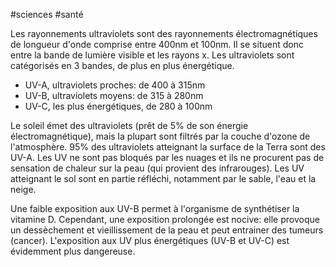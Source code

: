 #sciences #santé 

Les rayonnements ultraviolets sont des rayonnements électromagnétiques de longueur d'onde comprise entre 400nm et 100nm. Il se situent donc entre la bande de lumière visible et les rayons x. Les ultraviolets sont catégorisés en 3 bandes, de plus en plus énergétique.
- UV-A, ultraviolets proches: de 400 à 315nm
- UV-B, ultraviolets moyens: de 315 à 280nm
- UV-C, les plus énergétiques, de 280 à 100nm

Le soleil émet des ultraviolets (prêt de 5% de son énergie électromagnétique), mais la plupart sont filtrés par la couche d'ozone de l'atmosphère. 95% des ultraviolets atteignant la surface de la Terra sont des UV-A. Les UV ne sont pas bloqués par les nuages et ils ne procurent pas de sensation de chaleur sur la peau (qui provient des infrarouges). Les UV atteignant le sol sont en partie réfléchi, notamment par le sable, l'eau et la neige.

Une faible exposition aux UV-B permet à l'organisme de synthétiser la vitamine D. Cependant, une exposition prolongée est nocive: elle provoque un dessèchement et vieillissement de la peau et peut entrainer des tumeurs (cancer). L'exposition aux UV plus énergétiques (UV-B et UV-C) est évidemment plus dangereuse.